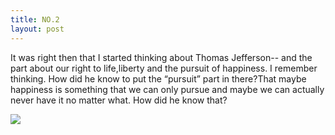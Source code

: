 ```yaml
---
title: NO.2
layout: post
---
```


It was right then that I started thinking about Thomas Jefferson--<the Declaration of Independence> and the part about our right to life,liberty and the pursuit of happiness. I remember thinking. How did he know to put the “pursuit” part in there?That maybe happiness is something that we can only pursue and maybe we can actually never have it no matter what. How did he know that?

<img src="http://r.photo.store.qq.com/psb?/V149A1l11qJaQQ/ODG9Nm2faClmXIkuKnebt7x30aUy1Wgzu3Ov50geJlI!/r/dAsBAAAAAAAA" style="height:50% width:50%" />

